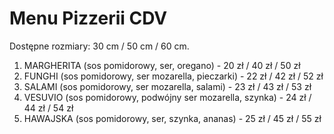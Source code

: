 # Menu Pizzerii CDV

Dostępne rozmiary: 30 cm / 50 cm / 60 cm.

1. MARGHERITA (sos pomidorowy, ser, oregano) - 20 zł / 40 zł / 50 zł
2. FUNGHI (sos pomidorowy, ser mozarella, pieczarki) - 22 zł / 42 zł / 52 zł
3. SALAMI (sos pomidorowy, ser mozarella, salami) - 23 zł / 43 zł / 53 zł
4. VESUVIO (sos pomidorowy, podwójny ser mozarella, szynka) - 24 zł / 44 zł / 54 zł
5. HAWAJSKA (sos pomidorowy, ser, szynka, ananas) - 25 zł / 45 zł / 55 zł
